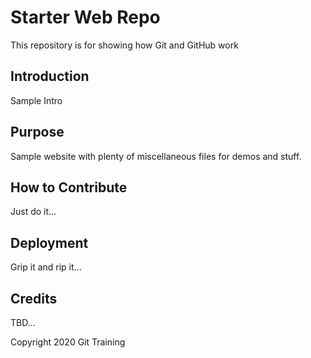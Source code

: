 # Starter Web Repo

This repository is for showing how Git and GitHub work

## Introduction

Sample Intro

## Purpose

Sample website with plenty of miscellaneous files for demos and stuff.

## How to Contribute

Just do it...

## Deployment

Grip it and rip it...

## Credits

TBD...

Copyright 2020 Git Training